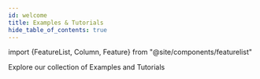 ```yaml
---
id: welcome
title: Examples & Tutorials
hide_table_of_contents: true
---
```


import {FeatureList, Column, Feature} from "@site/components/featurelist"

Explore our collection of Examples and Tutorials

<!-- <FeatureList>
  <Column title="Examples">
    <Feature url="/tutorials/examples/hello-elastos" title="Hello elastos" subtitle="A friendly app that stores a greeting" image="hello-elastos.png" />
    <Feature url="/tutorials/examples/count-elastos" title="Count on elastos" subtitle="A counter in the blockchain" image="count-elastos.png" />
    <Feature url="/tutorials/examples/guest-book" title="Guest Book" subtitle="Create a simple guest book" image="guest-book.png" />
    <Feature url="/tutorials/examples/donation" title="Donation" subtitle="How to receive and send tokens" image="donation.png" />
    <Feature url="/tutorials/examples/xcc" title="Cross-Contract Call" subtitle="Learn how to call other contracts" image="cross-call.png" />
  </Column>
  <Column title="How to: DeFi & Governance">
    <Feature url="/develop/relevant-contracts/ft" title="Fungible Tokens" subtitle="Learn how to use and make FT" image="ft.png" />
    <Feature url="/develop/relevant-contracts/nft" title="Non-Fungible Tokens" subtitle="Enter the NFT space" image="nft.png" />
    <Feature url="/develop/relevant-contracts/dao" title="Autonomous Organizations" subtitle="Understand autonomous organizations" image="dao.png" />
  </Column>
  <Column title="From Zero to Hero">
    <Feature url="/tutorials/nfts/js/introduction" title="Master NFT in elastos (JS)" subtitle="Learn everything about NFT in JS" image="nft-marketplace-js.png" />
    <Feature url="/tutorials/nfts/introduction" title="Master NFT in elastos (RS)" subtitle="Learn everything about NFT in Rust" image="nft-marketplace-rs.png" />
    <Feature url="/tutorials/crosswords/basics/overview" title="Crossword Game" subtitle="Build a Crossword Game from zero" image="crossword.png" />
  </Column>
</FeatureList> -->
